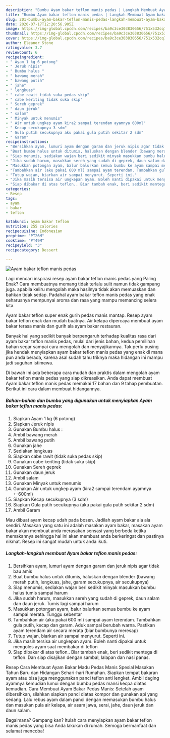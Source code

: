 ```yaml
---
description: "Bumbu Ayam bakar teflon manis pedas | Langkah Membuat Ayam bakar teflon manis pedas Yang Menggugah Selera"
title: "Bumbu Ayam bakar teflon manis pedas | Langkah Membuat Ayam bakar teflon manis pedas Yang Menggugah Selera"
slug: 201-bumbu-ayam-bakar-teflon-manis-pedas-langkah-membuat-ayam-bakar-teflon-manis-pedas-yang-menggugah-selera
date: 2020-07-17T12:20:56.905Z
image: https://img-global.cpcdn.com/recipes/ba9c3ce303830656/751x532cq70/ayam-bakar-teflon-manis-pedas-foto-resep-utama.jpg
thumbnail: https://img-global.cpcdn.com/recipes/ba9c3ce303830656/751x532cq70/ayam-bakar-teflon-manis-pedas-foto-resep-utama.jpg
cover: https://img-global.cpcdn.com/recipes/ba9c3ce303830656/751x532cq70/ayam-bakar-teflon-manis-pedas-foto-resep-utama.jpg
author: Eleanor Stone
ratingvalue: 3.7
reviewcount: 6
recipeingredient:
- " Ayam 1 kg 6 potong"
- " Jeruk nipis"
- " Bumbu halus "
- " bawang merah"
- " bawang putih"
- " jahe"
- " lengkuas"
- " cabe rawit tidak suka pedas skip"
- " cabe keriting tidak suka skip"
- " Sereh geprek"
- " daun jeruk"
- " salam"
- " Minyak untuk menumis"
- " Air untuk ungkep ayam kira2 sampai terendam ayamnya 600ml"
- " Kecap secukupnya 3 sdm"
- " Gula putih secukupnya aku pakai gula putih sekitar 2 sdm"
- " Garam"
recipeinstructions:
- "Bersihkan ayam, lumuri ayam dengan garam dan jeruk nipis agar tidak bau amis"
- "Buat bumbu halus untuk ditumis, haluskan dengan blender (bawang merah putih, lengkuas, jahe, garam secukupnya, air secukupnya)"
- "Siap menumis, sediakan wajan beri sedikit minyak masukkan bumbu halus tumis sampai harum"
- "Jika sudah harum, masukkan sereh yang sudah di geprek, daun salam dan daun jeruk. Tumis lagi sampai harum"
- "Masukkan potongan ayam, balur balurkan semua bumbu ke ayam sampai merata. Tunggu sebentar"
- "Tambahkan air (aku pakai 600 ml) sampai ayam terendam. Tambahkan gula putih, kecap dan garam. Aduk sampai berubah warna. Pastikan ayam terendam air secara merata (biar bumbunya meresap)"
- "Tutup wajan, biarkan air sampai menyurut. Seperti ini."
- "Jika masih tersisa air ungkepan ayam. Boleh nanti dipakai untuk mengoles ayam saat membakar di teflon"
- "Siap dibakar di atas teflon.. Biar tambah enak, beri sedikit mentega di teflon. Dan siap disajikan dengan sambal, lalapan dan nasi panas."
categories:
- Resep
tags:
- ayam
- bakar
- teflon

katakunci: ayam bakar teflon 
nutrition: 255 calories
recipecuisine: Indonesian
preptime: "PT26M"
cooktime: "PT49M"
recipeyield: "3"
recipecategory: Dessert

---
```



![Ayam bakar teflon manis pedas](https://img-global.cpcdn.com/recipes/ba9c3ce303830656/751x532cq70/ayam-bakar-teflon-manis-pedas-foto-resep-utama.jpg)

Lagi mencari inspirasi resep ayam bakar teflon manis pedas yang Paling Enak? Cara membuatnya memang tidak terlalu sulit namun tidak gampang juga. apabila keliru mengolah maka hasilnya tidak akan memuaskan dan bahkan tidak sedap. Padahal ayam bakar teflon manis pedas yang enak seharusnya mempunyai aroma dan rasa yang mampu memancing selera kita.

Ayam bakar teflon super enak gurih pedas manis mantap. Resep ayam bakar teflon enak dan mudah buatnya. Air kelapa dipercaya membuat ayam bakar terasa manis dan gurih ala ayam bakar restauran.

Banyak hal yang sedikit banyak berpengaruh terhadap kualitas rasa dari ayam bakar teflon manis pedas, mulai dari jenis bahan, kedua pemilihan bahan segar sampai cara mengolah dan menyajikannya. Tak perlu pusing jika hendak menyiapkan ayam bakar teflon manis pedas yang enak di mana pun anda berada, karena asal sudah tahu triknya maka hidangan ini mampu jadi suguhan istimewa.


Di bawah ini ada beberapa cara mudah dan praktis dalam mengolah ayam bakar teflon manis pedas yang siap dikreasikan. Anda dapat membuat Ayam bakar teflon manis pedas memakai 17 bahan dan 9 tahap pembuatan. Berikut ini cara dalam membuat hidangannya.

<!--inarticleads1-->

##### Bahan-bahan dan bumbu yang digunakan untuk menyiapkan Ayam bakar teflon manis pedas:

1. Siapkan  Ayam 1 kg (6 potong)
1. Siapkan  Jeruk nipis
1. Gunakan  Bumbu halus :
1. Ambil  bawang merah
1. Ambil  bawang putih
1. Gunakan  jahe
1. Sediakan  lengkuas
1. Siapkan  cabe rawit (tidak suka pedas skip)
1. Gunakan  cabe keriting (tidak suka skip)
1. Gunakan  Sereh geprek
1. Gunakan  daun jeruk
1. Ambil  salam
1. Gunakan  Minyak untuk menumis
1. Gunakan  Air untuk ungkep ayam (kira2 sampai terendam ayamnya +-600ml)
1. Siapkan  Kecap secukupnya (3 sdm)
1. Siapkan  Gula putih secukupnya (aku pakai gula putih sekitar 2 sdm)
1. Ambil  Garam


Mau dibuat ayam kecap udah pada bosen. Jadilah ayam bakar ala ala sendiri. Masakan yang satu ini adalah masakan ayam bakar, masakan ayam bakar akan membuat anda merasakan sensasi yang berbeda ketika memakannya sehingga hal ini akan membuat anda berkeringat dan pastinya nikmat. Resep ini sangat mudah untuk anda ikuti. 

<!--inarticleads2-->

##### Langkah-langkah membuat Ayam bakar teflon manis pedas:

1. Bersihkan ayam, lumuri ayam dengan garam dan jeruk nipis agar tidak bau amis
1. Buat bumbu halus untuk ditumis, haluskan dengan blender (bawang merah putih, lengkuas, jahe, garam secukupnya, air secukupnya)
1. Siap menumis, sediakan wajan beri sedikit minyak masukkan bumbu halus tumis sampai harum
1. Jika sudah harum, masukkan sereh yang sudah di geprek, daun salam dan daun jeruk. Tumis lagi sampai harum
1. Masukkan potongan ayam, balur balurkan semua bumbu ke ayam sampai merata. Tunggu sebentar
1. Tambahkan air (aku pakai 600 ml) sampai ayam terendam. Tambahkan gula putih, kecap dan garam. Aduk sampai berubah warna. Pastikan ayam terendam air secara merata (biar bumbunya meresap)
1. Tutup wajan, biarkan air sampai menyurut. Seperti ini.
1. Jika masih tersisa air ungkepan ayam. Boleh nanti dipakai untuk mengoles ayam saat membakar di teflon
1. Siap dibakar di atas teflon.. Biar tambah enak, beri sedikit mentega di teflon. Dan siap disajikan dengan sambal, lalapan dan nasi panas.


Resep Cara Membuat Ayam Bakar Madu Pedas Manis Spesial Masakan Tahun Baru dan Hidangan Sehari-hari Rumahan. Siapkan tempat bakaran ayam atau bisa juga menggunakan panci teflon anti lengket. Ambil daging ayamnya kemudian lumui dengan bumbu pedas mansi kecpa diatas kemudian. Cara Membuat Ayam Bakar Pedas Manis: Setelah ayam dibersihkan, silahkan siapkan panci diatas kompor dan gunakan api yang sedang. Lalu rebus ayam dalam panci dengan memasukan bumbu halus dan masukan pula air kelapa, air asam jawa, serai, jahe, daun jeruk dan daun salam. 

Bagaimana? Gampang kan? Itulah cara menyiapkan ayam bakar teflon manis pedas yang bisa Anda lakukan di rumah. Semoga bermanfaat dan selamat mencoba!
